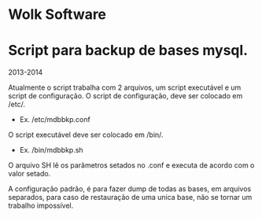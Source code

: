 # Wolk Software

# Script para backup de bases mysql.
2013-2014

Atualmente o script trabalha com 2 arquivos, um script executável e um script de configuração.
O script de configuração, deve ser colocado em /etc/.
* Ex. /etc/mdbbkp.conf

O script executável deve ser colocado em /bin/.
* Ex. /bin/mdbbkp.sh

O arquivo SH lê os parâmetros setados no .conf e executa de acordo com o valor setado.

A configuração padrão, é para fazer dump de todas as bases, em arquivos separados, para caso de restauração de uma unica base, não se tornar um trabalho impossível.

